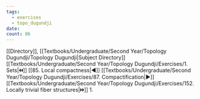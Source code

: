 ```yaml
---
tags:
  - exercises
  - topo_dugundji
date: 
count: 86
---
```

[[Directory]], [[Textbooks/Undergraduate/Second Year/Topology Dugundji/Topology Dugundji|Subject Directory]]
[[Textbooks/Undergraduate/Second Year/Topology Dugundji/Exercises/1. Sets|🞀🞀]] [[85. Local compactness|◀]] [[Textbooks/Undergraduate/Second Year/Topology Dugundji/Exercises/87. Compactification|▶]] [[Textbooks/Undergraduate/Second Year/Topology Dugundji/Exercises/152. Locally trivial fiber structures|🞂🞂]]
1. 